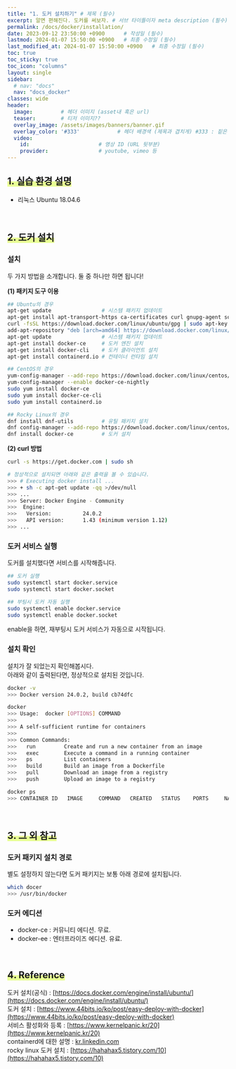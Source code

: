 ```yaml
---
title: "1. 도커 설치하기" # 제목 (필수)
excerpt: 알면 편해진다. 도커를 써보자. # 서브 타이틀이자 meta description (필수)
permalink: /docs/docker/installation/
date: 2023-09-12 23:50:00 +0900      # 작성일 (필수)
lastmod: 2024-01-07 15:50:00 +0900   # 최종 수정일 (필수)
last_modified_at: 2024-01-07 15:50:00 +0900   # 최종 수정일 (필수)
toc: true
toc_sticky: true
toc_icon: "columns"
layout: single
sidebar:
  # nav: "docs"
  nav: "docs_docker"
classes: wide
header: 
  image:         # 헤더 이미지 (asset내 혹은 url)
  teaser:        # 티저 이미지??
  overlay_image: /assets/images/banners/banner.gif
  overlay_color: '#333'            # 헤더 배경색 (제목과 겹치게) #333 : 짙은 회색 (필수)
  video:
    id:                      # 영상 ID (URL 뒷부분)
    provider:                # youtube, vimeo 등
---
```



## <span style='background:linear-gradient(to top, #e8ff94 50%, transparent 50%)'> 1️. 실습 환경 설명</span>

- 리눅스 Ubuntu 18.04.6

<br>

## <span style='background:linear-gradient(to top, #e8ff94 50%, transparent 50%)'> 2️. 도커 설치  </span>

### 설치

두 가지 방법을 소개합니다. 둘 중 하나만 하면 됩니다!  

**(1) 패키지 도구 이용**

```bash
## Ubuntu의 경우
apt-get update                # 시스템 패키지 업데이트
apt-get install apt-transport-https ca-certificates curl gnupg-agent software-properties-common
curl -fsSL https://download.docker.com/linux/ubuntu/gpg | sudo apt-key add - # gpg 키 추가
add-apt-repository "deb [arch=amd64] https://download.docker.com/linux/ubuntu $(lsb_release -cs) stable" # 저장소 추가. 아키텍처가 arm64일 경우 [arch=arm64]로 변경
apt-get update                # 시스템 패키지 업데이트
apt-get install docker-ce     # 도커 엔진 설치
apt-get install docker-cli    # 도커 클라이언트 설치
apt-get install containerd.io # 컨테이너 런타임 설치

## CentOS의 경우
yum-config-manager --add-repo https://download.docker.com/linux/centos/docker-ce.repo
yum-config-manager --enable docker-ce-nightly
sudo yum install docker-ce
sudo yum install docker-ce-cli
sudo yum install containerd.io

## Rocky Linux의 경우
dnf install dnf-utils         # 유틸 패키지 설치
dnf config-manager --add-repo https://download.docker.com/linux/centos/docker-ce.repo                # 패키지 저장소 추가
dnf install docker-ce         # 도커 설치
```

**(2) curl 방법**

```bash
curl -s https://get.docker.com | sudo sh

# 정상적으로 설치되면 아래와 같은 출력을 볼 수 있습니다.
>>> # Executing docker install ...
>>> + sh -c apt-get update -qq >/dev/null
>>> ...
>>> Server: Docker Engine - Community
>>>  Engine:
>>>   Version:          24.0.2
>>>   API version:      1.43 (minimum version 1.12)
>>> ...
```

### 도커 서비스 실행

도커를 설치했다면 서비스를 시작해줍니다.  

```bash
## 도커 실행
sudo systemctl start docker.service
sudo systemctl start docker.socket

## 부팅시 도커 자동 실행
sudo systemctl enable docker.service
sudo systemctl enable docker.socket
```

enable을 하면, 재부팅시 도커 서비스가 자동으로 시작됩니다.  

### 설치 확인

설치가 잘 되었는지 확인해봅시다.  
아래와 같이 출력된다면, 정상적으로 설치된 것입니다.  

```bash
docker -v
>>> Docker version 24.0.2, build cb74dfc

docker
>>> Usage:  docker [OPTIONS] COMMAND
>>> 
>>> A self-sufficient runtime for containers
>>> 
>>> Common Commands:
>>>   run         Create and run a new container from an image
>>>   exec        Execute a command in a running container
>>>   ps          List containers
>>>   build       Build an image from a Dockerfile
>>>   pull        Download an image from a registry
>>>   push        Upload an image to a registry

docker ps
>>> CONTAINER ID   IMAGE     COMMAND   CREATED   STATUS    PORTS     NAMES
```

<br>

## <span style='background:linear-gradient(to top, #e8ff94 50%, transparent 50%)'> 3️. 그 외 참고  </span>

### 도커 패키지 설치 경로

별도 설정하지 않는다면 도커 패키지는 보통 아래 경로에 설치됩니다.  

```bash
which docer
>>> /usr/bin/docker
```

### 도커 에디션

- docker-ce : 커뮤니티 에디션. 무료.  
- docker-ee : 엔터프라이즈 에디션. 유료.  

<br>

## <span style='background:linear-gradient(to top, #e8ff94 50%, transparent 50%)'> 4️. Reference  </span>

도커 설치(공식) : [https://docs.docker.com/engine/install/ubuntu/](https://docs.docker.com/engine/install/ubuntu/)  
도커 설치 : [https://www.44bits.io/ko/post/easy-deploy-with-docker](https://www.44bits.io/ko/post/easy-deploy-with-docker)  
서비스 활성화와 등록 : [https://www.kernelpanic.kr/20](https://www.kernelpanic.kr/20)  
containerd에 대한 설명 : [kr.linkedin.com](https://kr.linkedin.com/pulse/containerd는-무엇이고-왜-중요할까-sean-lee)  
rocky linux 도커 설치 : [https://hahahax5.tistory.com/10](https://hahahax5.tistory.com/10)  